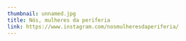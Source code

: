 ```yaml
---
thumbnail: unnamed.jpg
title: Nós, mulheres da periferia
link: https://www.instagram.com/nosmulheresdaperiferia/
---
```

